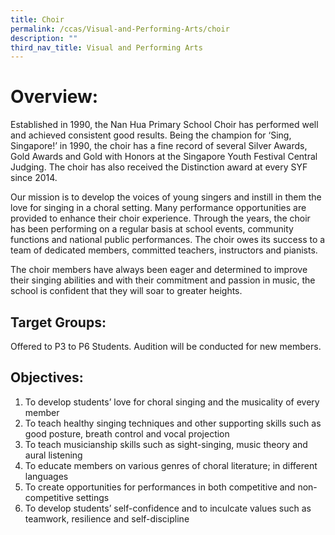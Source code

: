 ```yaml
---
title: Choir
permalink: /ccas/Visual-and-Performing-Arts/choir
description: ""
third_nav_title: Visual and Performing Arts
---
```

# Overview:

Established in 1990, the Nan Hua Primary School Choir has performed well and achieved consistent good results. Being the champion for ‘Sing, Singapore!’ in 1990, the choir has a fine record of several Silver Awards, Gold Awards and Gold with Honors at the Singapore Youth Festival Central Judging. The choir has also received the Distinction award at every SYF since 2014.

Our mission is to develop the voices of young singers and instill in them the love for singing in a choral setting. Many performance opportunities are provided to enhance their choir experience. Through the years, the choir has been performing on a regular basis at school events, community functions and national public performances.
The choir owes its success to a team of dedicated members, committed teachers, instructors and pianists.

The choir members have always been eager and determined to improve their singing abilities and with their commitment and passion in music, the school is confident that they will soar to greater heights.

## Target Groups:

Offered to P3 to P6 Students. Audition will be conducted for new members.

## Objectives:

1. To develop students’ love for choral singing and the musicality of every member
2. To teach healthy singing techniques and other supporting skills such as good posture, breath control and vocal projection
3. To teach musicianship skills such as sight-singing, music theory and aural listening
4. To educate members on various genres of choral literature; in different languages
5. To create opportunities for performances in both competitive and non-competitive settings
6. To develop students’ self-confidence and to inculcate values such as teamwork, resilience and self-discipline